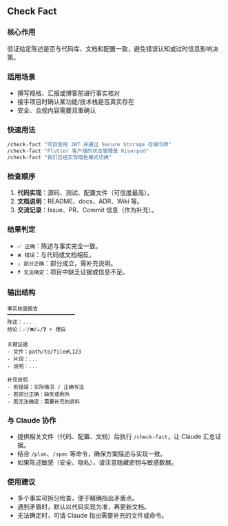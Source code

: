 ## Check Fact

### 核心作用
验证给定陈述是否与代码库、文档和配置一致，避免错误认知或过时信息影响决策。

### 适用场景
- 撰写规格、汇报或博客前进行事实核对
- 接手项目时确认某功能/技术栈是否真实存在
- 安全、合规内容需要双重确认

### 快速用法
```bash
/check-fact "项目使用 JWT 并通过 Secure Storage 存储令牌"
/check-fact "Flutter 客户端的状态管理是 Riverpod"
/check-fact "我们已经实现暗色模式切换"
```

### 检查顺序
1. **代码实现**：源码、测试、配置文件（可信度最高）。
2. **文档说明**：README、docs、ADR、Wiki 等。
3. **交流记录**：Issue、PR、Commit 信息（作为补充）。

### 结果判定
- `✅ 正确`：陈述与事实完全一致。
- `❌ 错误`：与代码或文档相反。
- `⚠️ 部分正确`：部分成立，需补充说明。
- `❓ 无法确定`：项目中缺乏证据或信息不足。

### 输出结构
```
事实核查报告
━━━━━━━━━━━━━━━━━━━━━━
陈述：...
结论：✅/❌/⚠️/❓ + 理由

关键证据
- 文件：path/to/file#L123
- 片段：...
- 说明：...

补充说明
- 若错误：实际情况 / 正确写法
- 若部分正确：缺失或例外
- 若无法确定：需要补充的资料
```

### 与 Claude 协作
- 提供相关文件（代码、配置、文档）后执行 `/check-fact`，让 Claude 汇总证据。
- 结合 `/plan`、`/spec` 等命令，确保方案描述与实现一致。
- 如果陈述敏感（安全、隐私），请注意隐藏密钥与敏感数据。

### 使用建议
- 多个事实可拆分检查，便于精确指出矛盾点。
- 遇到矛盾时，默认以代码实现为准，再更新文档。
- 无法确定时，可请 Claude 指出需要补充的文件或命令。
